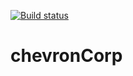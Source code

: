[![Build status](https://dev.azure.com/ibmChevron/TestProject1/_apis/build/status/TestProject1-ASP.NET-CI)](https://dev.azure.com/ibmChevron/TestProject1/_build/latest?definitionId=-1)
# chevronCorp
